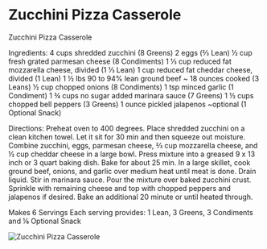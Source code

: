 # Zucchini Pizza Casserole

Zucchini Pizza Casserole

Ingredients:
4 cups shredded zucchini (8 Greens)
2 eggs (⅔ Lean)
½ cup fresh grated parmesan cheese (8 Condiments)
1 ⅓ cup reduced fat mozzarella cheese, divided (1 ⅓ Lean)
1 cup reduced fat cheddar cheese, divided (1 Lean)
1 ½ lbs 90 to 94% lean ground beef ~ 18 ounces cooked (3 Leans)
½ cup chopped onions (8 Condiments)
1 tsp minced garlic (1 Condiment)
1 ¾ cups no sugar added marinara sauce (7 Greens)
1 ½ cups chopped bell peppers (3 Greens)
1 ounce pickled jalapenos ~optional (1 Optional Snack)

Directions:
Preheat oven to 400 degrees.
Place shredded zucchini on a clean kitchen towel. Let it sit for 30 min and then squeeze out moisture. Combine zucchini, eggs, parmesan cheese, ⅔ cup mozzarella cheese, and ½ cup cheddar cheese in a large bowl. Press mixture into a greased 9 x 13 inch or 3 quart baking dish. Bake for about 25 min.
In a large skillet, cook ground beef, onions, and garlic over medium heat until meat is done. Drain liquid. Stir in marinara sauce. Pour the mixture over baked zucchini crust. Sprinkle with remaining cheese and top with chopped peppers and jalapenos if desired. Bake an additional 20 minute or until heated through.

Makes 6 Servings
Each serving provides:
1 Lean, 3 Greens, 3 Condiments and ⅙ Optional Snack

![Zucchini Pizza Casserole](./Zucchini%20Pizza%20Casserole.png)

